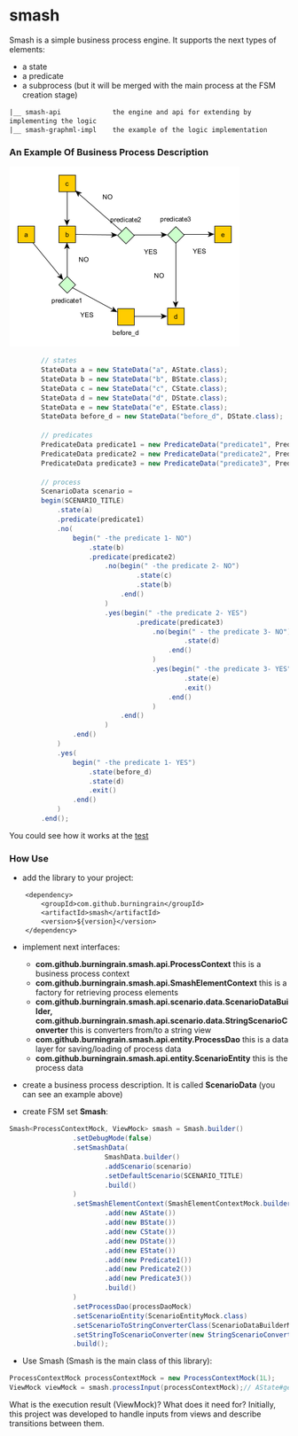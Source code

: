 # smash

Smash is a simple business process engine. 
It supports the next types of elements: 
* a state 
* a predicate
* a subprocess (but it will be merged with the main process at the FSM creation stage)
```
|__ smash-api             the engine and api for extending by implementing the logic
|__ smash-graphml-impl    the example of the logic implementation
```

### An Example Of Business Process Description

![the process description](https://github.com/burningrain/smash/blob/master/smash-graphml-impl/src/main/resources/example.png?raw=true)

```java
        // states
        StateData a = new StateData("a", AState.class);
        StateData b = new StateData("b", BState.class);
        StateData c = new StateData("c", CState.class);
        StateData d = new StateData("d", DState.class);
        StateData e = new StateData("e", EState.class);
        StateData before_d = new StateData("before_d", DState.class);

        // predicates
        PredicateData predicate1 = new PredicateData("predicate1", Predicate1.class);
        PredicateData predicate2 = new PredicateData("predicate2", Predicate2.class);
        PredicateData predicate3 = new PredicateData("predicate3", Predicate3.class);

        // process
        ScenarioData scenario =
        begin(SCENARIO_TITLE)
            .state(a)
            .predicate(predicate1)
            .no(
                begin(" -the predicate 1- NO")
                    .state(b)
                    .predicate(predicate2)
                        .no(begin(" -the predicate 2- NO")
                                .state(c)
                                .state(b)
                            .end()
                        )
                        .yes(begin(" -the predicate 2- YES")
                                .predicate(predicate3)
                                    .no(begin(" - the predicate 3- NO")
                                            .state(d)
                                        .end()
                                    )
                                    .yes(begin(" -the predicate 3- YES")
                                            .state(e)
                                            .exit()
                                        .end()
                                    )
                            .end()
                        )
                .end()
            )
            .yes(
                begin(" -the predicate 1- YES")
                    .state(before_d)
                    .state(d)
                    .exit()
                .end()
            )
        .end();
```
You could see how it works at the [test](com/github/burningrain/smash/api/scenario/builder/SmashBuilderTest.java)

### How Use

* add the library to your project:
```
    <dependency>
        <groupId>com.github.burningrain</groupId>
        <artifactId>smash</artifactId>
        <version>${version}</version>
    </dependency>
```

* implement next interfaces:
    - **com.github.burningrain.smash.api.ProcessContext** this is a business process context
    - **com.github.burningrain.smash.api.SmashElementContext** this is a factory for retrieving process elements
    - **com.github.burningrain.smash.api.scenario.data.ScenarioDataBuilder, 
       com.github.burningrain.smash.api.scenario.data.StringScenarioConverter** this is converters from/to a string view 
    - **com.github.burningrain.smash.api.entity.ProcessDao** this is a data layer for saving/loading of process data
    - **com.github.burningrain.smash.api.entity.ScenarioEntity** this is the process data

* create a business process description. It is called **ScenarioData** (you can see an example above)
* create FSM set  **Smash**:
```java
Smash<ProcessContextMock, ViewMock> smash = Smash.builder()
                .setDebugMode(false)
                .setSmashData(
                        SmashData.builder()
                        .addScenario(scenario)
                        .setDefaultScenario(SCENARIO_TITLE)
                        .build()
                )
                .setSmashElementContext(SmashElementContextMock.builder()
                        .add(new AState())
                        .add(new BState())
                        .add(new CState())
                        .add(new DState())
                        .add(new EState())
                        .add(new Predicate1())
                        .add(new Predicate2())
                        .add(new Predicate3())
                        .build()
                )
                .setProcessDao(processDaoMock)
                .setScenarioEntity(ScenarioEntityMock.class)
                .setScenarioToStringConverterClass(ScenarioDataBuilderMock.class)
                .setStringToScenarioConverter(new StringScenarioConverterMock())
                .build();
```

* Use Smash (Smash is the main class of this library):
```java
ProcessContextMock processContextMock = new ProcessContextMock(1L);
ViewMock viewMock = smash.processInput(processContextMock);// AState#getView
```

What is the execution result (ViewMock)? What does it need for?
Initially, this project was developed to handle inputs from views and describe transitions between them.